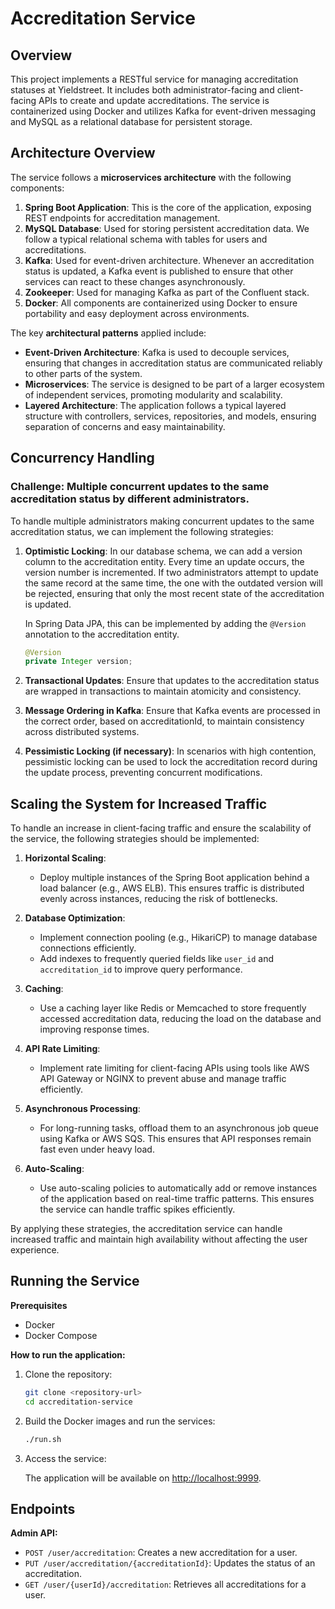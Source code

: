# Accreditation Service

## Overview

This project implements a RESTful service for managing accreditation statuses at Yieldstreet. It includes both administrator-facing and client-facing APIs to create and update accreditations. The service is containerized using Docker and utilizes Kafka for event-driven messaging and MySQL as a relational database for persistent storage.

## Architecture Overview

The service follows a **microservices architecture** with the following components:

1. **Spring Boot Application**: This is the core of the application, exposing REST endpoints for accreditation management.
2. **MySQL Database**: Used for storing persistent accreditation data. We follow a typical relational schema with tables for users and accreditations.
3. **Kafka**: Used for event-driven architecture. Whenever an accreditation status is updated, a Kafka event is published to ensure that other services can react to these changes asynchronously.
4. **Zookeeper**: Used for managing Kafka as part of the Confluent stack.
5. **Docker**: All components are containerized using Docker to ensure portability and easy deployment across environments.

The key **architectural patterns** applied include:

- **Event-Driven Architecture**: Kafka is used to decouple services, ensuring that changes in accreditation status are communicated reliably to other parts of the system.
- **Microservices**: The service is designed to be part of a larger ecosystem of independent services, promoting modularity and scalability.
- **Layered Architecture**: The application follows a typical layered structure with controllers, services, repositories, and models, ensuring separation of concerns and easy maintainability.

## Concurrency Handling

### Challenge: Multiple concurrent updates to the same accreditation status by different administrators.

To handle multiple administrators making concurrent updates to the same accreditation status, we can implement the following strategies:

1. **Optimistic Locking**: In our database schema, we can add a version column to the accreditation entity. Every time an update occurs, the version number is incremented. If two administrators attempt to update the same record at the same time, the one with the outdated version will be rejected, ensuring that only the most recent state of the accreditation is updated.
   
   In Spring Data JPA, this can be implemented by adding the `@Version` annotation to the accreditation entity.

   ```java
   @Version
   private Integer version;

2. **Transactional Updates**: Ensure that updates to the accreditation status are wrapped in transactions to maintain atomicity and consistency.

3. **Message Ordering in Kafka**: Ensure that Kafka events are processed in the correct order, based on accreditationId, to maintain consistency across distributed systems.

4. **Pessimistic Locking (if necessary)**: In scenarios with high contention, pessimistic locking can be used to lock the accreditation record during the update process, preventing concurrent modifications.

## Scaling the System for Increased Traffic

To handle an increase in client-facing traffic and ensure the scalability of the service, the following strategies should be implemented:

1. **Horizontal Scaling**: 
   - Deploy multiple instances of the Spring Boot application behind a load balancer (e.g., AWS ELB). This ensures traffic is distributed evenly across instances, reducing the risk of bottlenecks.

2. **Database Optimization**: 
   - Implement connection pooling (e.g., HikariCP) to manage database connections efficiently.
   - Add indexes to frequently queried fields like `user_id` and `accreditation_id` to improve query performance.

3. **Caching**: 
   - Use a caching layer like Redis or Memcached to store frequently accessed accreditation data, reducing the load on the database and improving response times.

4. **API Rate Limiting**: 
   - Implement rate limiting for client-facing APIs using tools like AWS API Gateway or NGINX to prevent abuse and manage traffic efficiently.

5. **Asynchronous Processing**: 
   - For long-running tasks, offload them to an asynchronous job queue using Kafka or AWS SQS. This ensures that API responses remain fast even under heavy load.

6. **Auto-Scaling**: 
   - Use auto-scaling policies to automatically add or remove instances of the application based on real-time traffic patterns. This ensures the service can handle traffic spikes efficiently.

By applying these strategies, the accreditation service can handle increased traffic and maintain high availability without affecting the user experience.

## Running the Service
**Prerequisites**
- Docker
- Docker Compose

**How to run the application:**
1. Clone the repository:

   ```bash
   git clone <repository-url>
   cd accreditation-service

2. Build the Docker images and run the services:

   ```bash
   ./run.sh

3. Access the service:

   The application will be available on [http://localhost:9999](http://localhost:9999).

## Endpoints

**Admin API:**
- `POST /user/accreditation`: Creates a new accreditation for a user.
- `PUT /user/accreditation/{accreditationId}`: Updates the status of an accreditation.
- `GET /user/{userId}/accreditation`: Retrieves all accreditations for a user.
